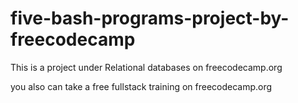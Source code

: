 # five-bash-programs-project-by-freecodecamp
This is a project under Relational databases on freecodecamp.org

you also can take a free fullstack training on freecodecamp.org 
